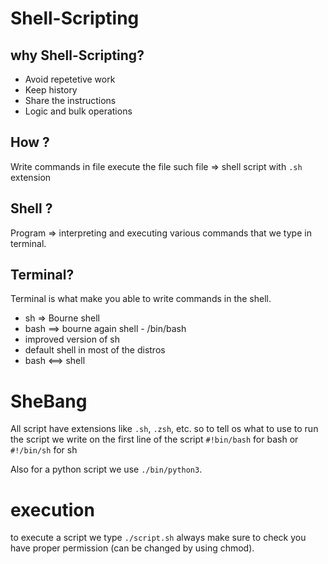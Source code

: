 # Shell-Scripting

## why Shell-Scripting?
* Avoid repetetive work
* Keep history
* Share the instructions
* Logic and bulk operations

## How ?
Write commands in file 
execute the file
such file => shell script with `.sh` extension

## Shell ?
Program => interpreting and executing various commands that we type in terminal.
 
 ## Terminal?
 Terminal is what make you able to write commands in the shell.
 
 * sh => Bourne shell
 * bash ==> bourne again shell - /bin/bash
  * improved version of sh
  * default shell in most of the distros
 * bash <==> shell 


# SheBang
All script have extensions like `.sh`, `.zsh`, etc. so to tell os what to use to run the script we write on the first line of the script `#!bin/bash` for bash or `#!/bin/sh` for sh

Also for a python script we use `./bin/python3`.

# execution
to execute a script we type `./script.sh` 
always make sure to check you have proper permission (can be changed by using chmod).



 
